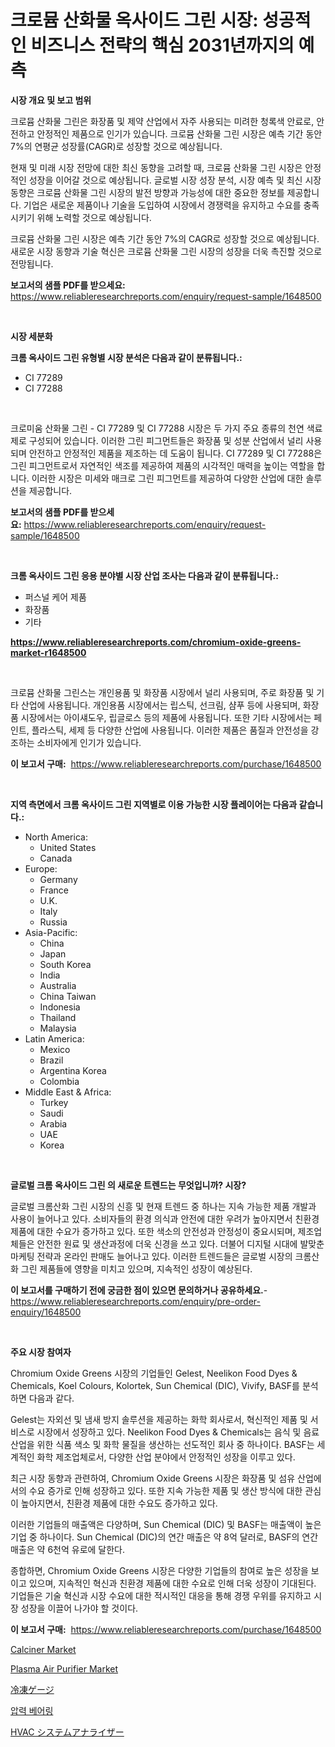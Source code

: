 <p><h1>크로뮴 산화물 옥사이드 그린 시장: 성공적인 비즈니스 전략의 핵심 2031년까지의 예측</h1></p><p><strong>시장 개요 및 보고 범위</strong></p>
<p><p>크로뮴 산화물 그린은 화장품 및 제약 산업에서 자주 사용되는 미려한 청록색 안료로, 안전하고 안정적인 제품으로 인기가 있습니다. 크로뮴 산화물 그린 시장은 예측 기간 동안 7%의 연평균 성장률(CAGR)로 성장할 것으로 예상됩니다.</p><p>현재 및 미래 시장 전망에 대한 최신 동향을 고려할 때, 크로뮴 산화물 그린 시장은 안정적인 성장을 이어갈 것으로 예상됩니다. 글로벌 시장 성장 분석, 시장 예측 및 최신 시장 동향은 크로뮴 산화물 그린 시장의 발전 방향과 가능성에 대한 중요한 정보를 제공합니다. 기업은 새로운 제품이나 기술을 도입하여 시장에서 경쟁력을 유지하고 수요를 충족시키기 위해 노력할 것으로 예상됩니다.</p><p>크로뮴 산화물 그린 시장은 예측 기간 동안 7%의 CAGR로 성장할 것으로 예상됩니다. 새로운 시장 동향과 기술 혁신은 크로뮴 산화물 그린 시장의 성장을 더욱 촉진할 것으로 전망됩니다.</p></p>
<p><strong>보고서의 샘플 PDF를 받으세요:</strong> <a href="https://www.reliableresearchreports.com/enquiry/request-sample/1648500">https://www.reliableresearchreports.com/enquiry/request-sample/1648500</a></p>
<p>&nbsp;</p>
<p><strong>시장 세분화</strong></p>
<p><strong>크롬 옥사이드 그린 유형별 시장 분석은 다음과 같이 분류됩니다.:</strong></p>
<p><ul><li>CI 77289</li><li>CI 77288</li></ul></p>
<p>&nbsp;</p>
<p><p>크로미움 산화물 그린 - CI 77289 및 CI 77288 시장은 두 가지 주요 종류의 천연 색료제로 구성되어 있습니다. 이러한 그린 피그먼트들은 화장품 및 성분 산업에서 널리 사용되며 안전하고 안정적인 제품을 제조하는 데 도움이 됩니다. CI 77289 및 CI 77288은 그린 피그먼트로서 자연적인 색조를 제공하여 제품의 시각적인 매력을 높이는 역할을 합니다. 이러한 시장은 미세와 매크로 그린 피그먼트를 제공하여 다양한 산업에 대한 솔루션을 제공합니다.</p></p>
<p><strong>보고서의 샘플 PDF를 받으세요:</strong>&nbsp;<a href="https://www.reliableresearchreports.com/enquiry/request-sample/1648500">https://www.reliableresearchreports.com/enquiry/request-sample/1648500</a></p>
<p>&nbsp;</p>
<p><strong> 크롬 옥사이드 그린 응용 분야별 시장 산업 조사는 다음과 같이 분류됩니다.:</strong></p>
<p><ul><li>퍼스널 케어 제품</li><li>화장품</li><li>기타</li></ul></p>
<p><strong><a href="https://www.reliableresearchreports.com/chromium-oxide-greens-market-r1648500">https://www.reliableresearchreports.com/chromium-oxide-greens-market-r1648500</a></strong></p>
<p>&nbsp;</p>
<p><p>크로뮴 산화물 그린스는 개인용품 및 화장품 시장에서 널리 사용되며, 주로 화장품 및 기타 산업에 사용됩니다. 개인용품 시장에서는 립스틱, 선크림, 샴푸 등에 사용되며, 화장품 시장에서는 아이섀도우, 립글로스 등의 제품에 사용됩니다. 또한 기타 시장에서는 페인트, 플라스틱, 세제 등 다양한 산업에 사용됩니다. 이러한 제품은 품질과 안전성을 강조하는 소비자에게 인기가 있습니다.</p></p>
<p><strong>이 보고서 구매:</strong>&nbsp; <a href="https://www.reliableresearchreports.com/purchase/1648500">https://www.reliableresearchreports.com/purchase/1648500</a></p>
<p>&nbsp;</p>
<p><strong>지역 측면에서 크롬 옥사이드 그린 지역별로 이용 가능한 시장 플레이어는 다음과 같습니다.:</strong></p>
<p><ul>
    <li>
        North America:
        <ul>
            <li>United States</li>
            <li>Canada</li>
        </ul>
    </li>
    <li>
        Europe:
        <ul>
            <li>Germany</li>
            <li>France</li>
            <li>U.K.</li>
            <li>Italy</li>
            <li>Russia</li>
        </ul>
    </li>
    <li>
        Asia-Pacific:
        <ul>
            <li>China</li>
            <li>Japan</li>
            <li>South Korea</li>
            <li>India</li>
            <li>Australia</li>
            <li>China Taiwan</li>
            <li>Indonesia</li>
            <li>Thailand</li>
            <li>Malaysia</li>
        </ul>
    </li>
    <li>
        Latin America:
        <ul>
            <li>Mexico</li>
            <li>Brazil</li>
            <li>Argentina Korea</li>
            <li>Colombia</li>
        </ul>
    </li>
    <li>
        Middle East & Africa:
        <ul>
            <li>Turkey</li>
            <li>Saudi</li>
            <li>Arabia</li>
            <li>UAE</li>
            <li>Korea</li>
        </ul>
    </li>
    </ul></p>
<p>&nbsp;</p>
<p><strong>글로벌 크롬 옥사이드 그린 의 새로운 트렌드는 무엇입니까? 시장?</strong></p>
<p><p>글로벌 크롬산화 그린 시장의 신흥 및 현재 트렌드 중 하나는 지속 가능한 제품 개발과 사용이 늘어나고 있다. 소비자들의 환경 의식과 안전에 대한 우려가 높아지면서 친환경 제품에 대한 수요가 증가하고 있다. 또한 색소의 안전성과 안정성이 중요시되며, 제조업체들은 안전한 원료 및 생산과정에 더욱 신경을 쓰고 있다. 더불어 디지털 시대에 발맞춘 마케팅 전략과 온라인 판매도 늘어나고 있다. 이러한 트렌드들은 글로벌 시장의 크롬산화 그린 제품들에 영향을 미치고 있으며, 지속적인 성장이 예상된다.</p></p>
<p><strong>이 보고서를 구매하기 전에 궁금한 점이 있으면 문의하거나 공유하세요.</strong>- <a href="https://www.reliableresearchreports.com/enquiry/pre-order-enquiry/1648500">https://www.reliableresearchreports.com/enquiry/pre-order-enquiry/1648500</a></p>
<p>&nbsp;</p>
<p><strong>주요 시장 참여자</strong></p>
<p><p>Chromium Oxide Greens 시장의 기업들인 Gelest, Neelikon Food Dyes & Chemicals, Koel Colours, Kolortek, Sun Chemical (DIC), Vivify, BASF를 분석하면 다음과 같다.</p><p>Gelest는 자외선 및 냄새 방지 솔루션을 제공하는 화학 회사로서, 혁신적인 제품 및 서비스로 시장에서 성장하고 있다. Neelikon Food Dyes & Chemicals는 음식 및 음료 산업을 위한 식품 색소 및 화학 물질을 생산하는 선도적인 회사 중 하나이다. BASF는 세계적인 화학 제조업체로서, 다양한 산업 분야에서 안정적인 성장을 이루고 있다.</p><p>최근 시장 동향과 관련하여, Chromium Oxide Greens 시장은 화장품 및 섬유 산업에서의 수요 증가로 인해 성장하고 있다. 또한 지속 가능한 제품 및 생산 방식에 대한 관심이 높아지면서, 친환경 제품에 대한 수요도 증가하고 있다.</p><p>이러한 기업들의 매출액은 다양하며, Sun Chemical (DIC) 및 BASF는 매출액이 높은 기업 중 하나이다. Sun Chemical (DIC)의 연간 매출은 약 8억 달러로, BASF의 연간 매출은 약 6천억 유로에 달한다.</p><p>종합하면, Chromium Oxide Greens 시장은 다양한 기업들의 참여로 높은 성장을 보이고 있으며, 지속적인 혁신과 친환경 제품에 대한 수요로 인해 더욱 성장이 기대된다. 기업들은 기술 혁신과 시장 수요에 대한 적시적인 대응을 통해 경쟁 우위를 유지하고 시장 성장을 이끌어 나가야 할 것이다.</p></p>
<p><strong>이 보고서 구매:</strong>&nbsp;&nbsp;<a href="https://www.reliableresearchreports.com/purchase/1648500">https://www.reliableresearchreports.com/purchase/1648500</a></p>
<p><p><a href="https://github.com/bmorecock/Market-Research-Report-List-2/blob/main/calciner-market.md">Calciner Market</a></p><p><a href="https://www.linkedin.com/pulse/plasma-air-purifier-market-exploring-share-trends-future-2roaf?trackingId=EBFf7j1Ef1cfPeY9Xrm9Dg%3D%3D">Plasma Air Purifier Market</a></p><p><a href="https://github.com/cnnriuez22368/Market-Research-Report-List-1/blob/main/564461530828.md">冷凍ゲージ</a></p><p><a href="https://github.com/vs10l4sfg5c/Market-Research-Report-List-1/blob/main/247966728219.md">압력 베어링</a></p><p><a href="https://github.com/LeanneBruen2023/Market-Research-Report-List-1/blob/main/668736030829.md">HVAC システムアナライザー</a></p></p>